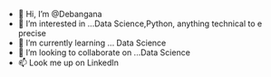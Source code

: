 - 👋 Hi, I’m @Debangana
- 👀 I’m interested in ...Data Science,Python, anything technical to e precise
- 🌱 I’m currently learning ... Data Science
- 💞️ I’m looking to collaborate on ...Data Science
- 📫 Look me up on LinkedIn

<!---
DebanganaRoy0820/DebanganaRoy0820 is a ✨ special ✨ repository because its `README.md` (this file) appears on your GitHub profile.
You can click the Preview link to take a look at your changes.
--->
